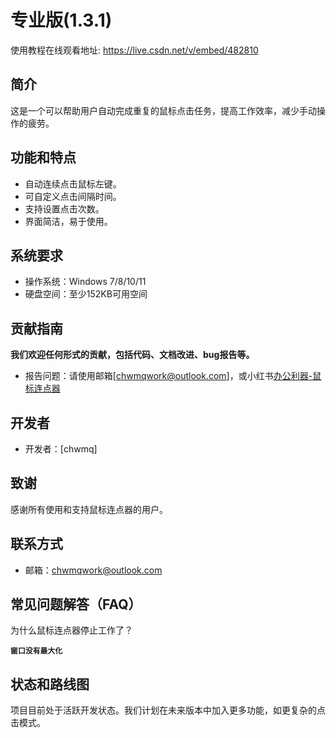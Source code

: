 # **专业版(1.3.1)**

使用教程在线观看地址: https://live.csdn.net/v/embed/482810

## 简介
这是一个可以帮助用户自动完成重复的鼠标点击任务，提高工作效率，减少手动操作的疲劳。

## 功能和特点
- 自动连续点击鼠标左键。
- 可自定义点击间隔时间。
- 支持设置点击次数。
- 界面简洁，易于使用。

## 系统要求
- 操作系统：Windows 7/8/10/11
- 硬盘空间：至少152KB可用空间

## 贡献指南
**我们欢迎任何形式的贡献，包括代码、文档改进、bug报告等。**
- 报告问题：请使用邮箱[chwmqwork@outlook.com]，或小红书[办公利器-鼠标连点器](https://www.xiaohongshu.com/discovery/item/676fc7db000000001301b86e?source=webshare&xhsshare=pc_web&xsec_token=ABlv19iGUJn8gwjiTx0OuIObY3UmlduxF3ty-W-d6EmWs=&xsec_source=pc_share)

## 开发者
- 开发者：[chwmq]


## 致谢
感谢所有使用和支持鼠标连点器的用户。

## 联系方式
- 邮箱：chwmqwork@outlook.com

## 常见问题解答（FAQ）
为什么鼠标连点器停止工作了？

**`窗口没有最大化`**

## 状态和路线图
项目目前处于活跃开发状态。我们计划在未来版本中加入更多功能，如更复杂的点击模式。

